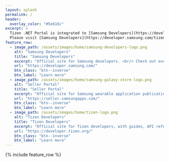 ```yaml
---
layout: splash
permalink: /
header:
  overlay_color: "#5e616c"
excerpt: >
  Tizen .NET Portal is integrated to [Samsung Developers](https://developer.samsung.com/tizen)<br/>
  Please visit [Samsung Developers](https://developer.samsung.com/tizen) to learn about Tizen .NET.<br/>
feature_row:
  - image_path: /assets/images/home/samsung-developers-logo.png
    alt: "Samsung Developers"
    title: "Samsung Developers"
    excerpt: "Official site for Samsung developers. <br/> Check out everything about developing Samsung products."
    url: "https://developer.samsung.com/"
    btn_class: "btn--inverse"
    btn_label: "Learn more"
  - image_path: /assets/images/home/samsung-galaxy-store-logo.png
    alt: "Seller Portal"
    title: "Seller Portal"
    excerpt: "Official site for Samsung wearable application publication and promotion."
    url: "https://seller.samsungapps.com/"
    btn_class: "btn--inverse"
    btn_label: "Learn more"
  - image_path: /assets/images/home/tizen-logo.png
    alt: "Tizen Developers"
    title: "Tizen Developers"
    excerpt: "Official site for Tizen developers, with guides, API references, and samples."
    url: "https://developer.tizen.org/"
    btn_class: "btn--inverse"
    btn_label: "Learn more"
---
```


{% include feature_row %}
